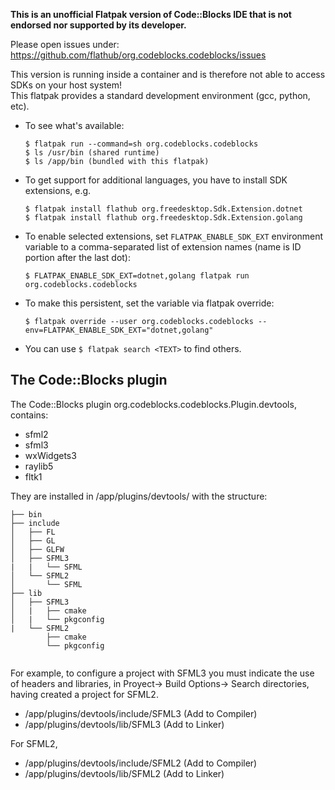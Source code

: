
**This is an unofficial Flatpak version of Code::Blocks IDE that is not endorsed nor supported by its developer.**

Please open issues under: https://github.com/flathub/org.codeblocks.codeblocks/issues

This version is running inside a container and is therefore not able to access SDKs on your host system!  
This flatpak provides a standard development environment (gcc, python, etc).

* To see what's available:
  ```
  $ flatpak run --command=sh org.codeblocks.codeblocks
  $ ls /usr/bin (shared runtime)
  $ ls /app/bin (bundled with this flatpak)
  ```
* To get support for additional languages, you have to install SDK extensions, e.g.
  ```
  $ flatpak install flathub org.freedesktop.Sdk.Extension.dotnet
  $ flatpak install flathub org.freedesktop.Sdk.Extension.golang
  ```
* To enable selected extensions, set `FLATPAK_ENABLE_SDK_EXT` environment variable to a comma-separated list of
  extension names (name is ID portion after the last dot):
  ```
  $ FLATPAK_ENABLE_SDK_EXT=dotnet,golang flatpak run org.codeblocks.codeblocks
  ```
* To make this persistent, set the variable via flatpak override:
  ```
  $ flatpak override --user org.codeblocks.codeblocks --env=FLATPAK_ENABLE_SDK_EXT="dotnet,golang"
  ```
* You can use `$ flatpak search <TEXT>` to find others.

The Code::Blocks plugin
--
The Code::Blocks plugin org.codeblocks.codeblocks.Plugin.devtools, contains:
- sfml2
- sfml3
- wxWidgets3
- raylib5
- fltk1

They are installed in /app/plugins/devtools/ with the structure:
```
├── bin
├── include
│   ├── FL
│   ├── GL
│   ├── GLFW
│   ├── SFML3
|   |   └── SFML
│   └── SFML2
│       └── SFML
├── lib
│   ├── SFML3
│   |   ├── cmake
│   |   └── pkgconfig
|   └── SFML2
        ├── cmake
        └── pkgconfig


```
For example, to configure a project with SFML3 you must indicate the use of headers and libraries,
in Proyect-> Build Options-> Search directories, having created a project for SFML2.
* /app/plugins/devtools/include/SFML3 (Add to Compiler)
* /app/plugins/devtools/lib/SFML3 (Add to Linker)

For SFML2,
* /app/plugins/devtools/include/SFML2 (Add to Compiler)
* /app/plugins/devtools/lib/SFML2 (Add to Linker)

